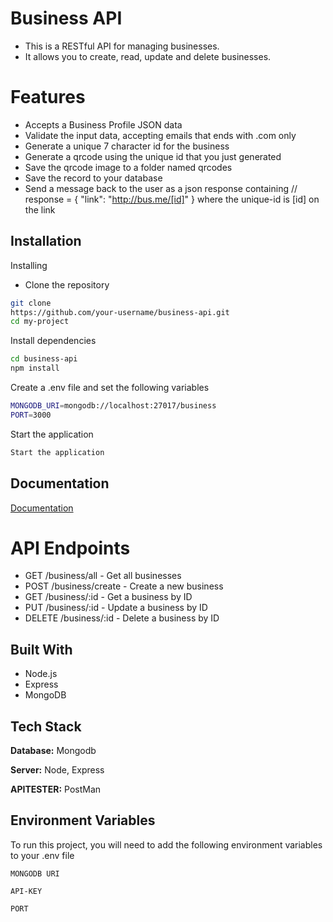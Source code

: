 
# Business API


- This is a RESTful API for managing businesses. 
- It allows you to create, read, update and delete businesses.

# Features

- Accepts a Business Profile JSON data
- Validate the input data, accepting emails that ends with .com only
- Generate a unique 7 character id for the business
- Generate a qrcode using the unique id that you just generated
- Save the qrcode image to a folder named qrcodes
- Save the record to your database
- Send a message back to the user as a json response containing
 // response = { "link": "http://bus.me/[id]" } where the unique-id is [id] on the link


## Installation

Installing
- Clone the repository
```bash
git clone
https://github.com/your-username/business-api.git
cd my-project
```
Install dependencies
```bash
cd business-api
npm install
```
Create a .env file and set the following variables
```bash
MONGODB_URI=mongodb://localhost:27017/business
PORT=3000
```
Start the application
```bash
Start the application
```

    
## Documentation

[Documentation](https://linktodocumentation)

# API Endpoints
- GET /business/all - Get all businesses
- POST /business/create - Create a new business
- GET /business/:id - Get a business by ID
- PUT /business/:id - Update a business by ID
- DELETE /business/:id - Delete a business by ID


## Built With
* Node.js
* Express
* MongoDB


## Tech Stack

**Database:** Mongodb

**Server:** Node, Express

**APITESTER:** PostMan
 
## Environment Variables

To run this project, you will need to add the following environment variables to your .env file

`MONGODB URI`

`API-KEY`

`PORT`
